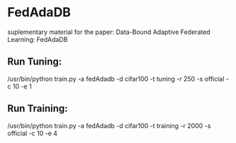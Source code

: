 # FedAdaDB
suplementary material for the paper: Data-Bound Adaptive Federated Learning: FedAdaDB

## Run Tuning:
  /usr/bin/python train.py -a fedAdadb -d cifar100 -t tuning -r 250 -s official -c 10 -e 1
## Run Training:
  /usr/bin/python train.py -a fedAdadb -d cifar100 -t training -r 2000 -s official -c 10 -e 4

